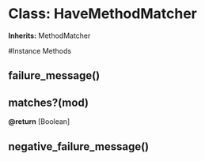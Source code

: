 # Class: HaveMethodMatcher
**Inherits:** MethodMatcher
    




#Instance Methods
## failure_message() [](#method-i-failure_message)

## matches?(mod) [](#method-i-matches?)

**@return** [Boolean] 

## negative_failure_message() [](#method-i-negative_failure_message)

